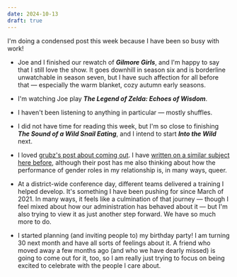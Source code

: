 ```yaml
---
date: 2024-10-13
draft: true
---
```


I'm doing a condensed post this week because I have been so busy with work!

* Joe and I finished our rewatch of **_Gilmore Girls_**, and I'm happy to say that I still love the show. It goes downhill in season six and is borderline unwatchable in season seven, but I have such affection for all before that — especially the warm blanket, cozy autumn early seasons.

* I'm watching Joe play **_The Legend of Zelda: Echoes of Wisdom_**.

* I haven't been listening to anything in particular — mostly shuffles.

* I did not have time for reading this week, but I'm so close to finishing **_The Sound of a Wild Snail Eating_**, and I intend to start **_Into the Wild_** next.

* I loved [grubz's post about coming out](https://blog.grubz.net/2024/10/why-even-come-out-if-youre-bi-or-pan). I have [written on a similar subject here before](https://esotericbullshit.net/coming-out/), although their post has me also thinking about how the performance of gender roles in my relationship is, in many ways, queer.

* At a district-wide conference day, different teams delivered a training I helped develop. It's something I have been pushing for since March of 2021. In many ways, it feels like a culmination of that journey — though I feel mixed about how our administration has behaved about it — but I'm also trying to view it as just another step forward. We have so much more to do.

* I started planning (and inviting people to) my birthday party! I am turning 30 next month and have all sorts of feelings about it. A friend who moved away a few months ago (and who we have dearly missed) is going to come out for it, too, so I am really just trying to focus on being excited to celebrate with the people I care about.
